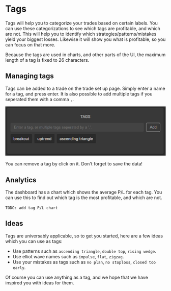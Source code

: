 # Tags

Tags will help you to categorize your trades based on certain labels.
You can use these categorizations to see which tags are profitable, and which are not.
This will help you to identify which strategies/patterns/mistakes yield your biggest losses. Likewise it will show you what is profitable, so you can focus on that more.

Because the tags are used in charts, and other parts of the UI, the maximum length of a tag is fixed to 26 characters.

## Managing tags

Tags can be added to a trade on the trade set up page. Simply enter a name for a tag, and press enter.
It is also possible to add multiple tags if you seperated them with a comma `,`.

![Tags](tags.png)

You can remove a tag by click on it. Don't forget to save the data!

## Analytics

The dashboard has a chart which shows the average P/L for each tag.
You can use this to find out which tag is the most profitable, and which are not.

`TODO: add tag P/L chart`

## Ideas

Tags are universably applicable, so to get you started, here are a few ideas which you can use as tags:

 * Use patterns such as `ascending triangle`, `double top`, `rising wedge`.
 * Use elliot wave names such as `impulse`, `flat`, `zigzag`.
 * Use your mistakes as tags such as `no plan`, `no stoploss`, `closed too early`.

Of course you can use anything as a tag, and we hope that we have inspired you with ideas for them.